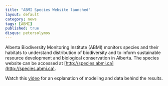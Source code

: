 ```yaml
---
title: "ABMI Species Website launched"
layout: default
category: news
tags: [ABMI]
published: true
disqus: petersolymos
---
```


Alberta Biodiversity Monitoring Institute (ABMI) monitors species and their habitats</strong> to understand distribution of biodiversity and to inform sustainable resource development and biological conservation in Alberta. The species website can be accessed at [http://species.abmi.ca](http://species.abmi.ca).

Watch this [video](https://vimeo.com/89455686) for an explanation of modeling and data behind the results.
